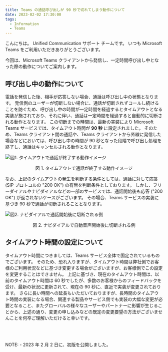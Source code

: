 ```yaml
---
title: Teams の通話呼び出しが 90 秒で切れてしまう動作について
date: 2023-02-02 17:30:00
tags:
  - Information
  - Teams
---
```


こんにちは。 Unified Communication サポート チームです。
いつも Microsoft Teams をご利用いただきありがとうございます。

今回は、Microsoft Teams クライアントから発信し、一定時間呼び出し中となった際の動作についてご案内します。

## 呼び出し中の動作について
電話を発信した後、相手が応答しない場合、通話は呼び出し中の状態となります。
発信側のユーザーが切断しない場合に、通話が切断されずコールし続けることを防ぐため、呼び出し中の時間が一定時間を経過するとタイムアウトとなる実装が施されており、それに伴い、通話は一定時間を経過すると自動的に切断される動作となります。
この切断までの時間は、最新の実装により Microsoft Teams サービスでは、タイムアウト時間が **90 秒** に設定されました。
そのため、Teams クライアント間の通話や、Teams クライアントから外線に発信した場合などにおいては、呼び出し中の時間が 90 秒となった段階で呼び出し処理を終了し、通話はキャンセルされる動作となります。

![図1. タイムアウトで通話が終了する動作イメージ](./timeout.png)

<div style="text-align: center">
    図 1. タイムアウトで通話が終了する動作イメージ
</div>

なお、上記のタイムアウトの発生を判断する条件としては、通話に対して応答 (SIP プロトコルの "200 OK") の有無を判断条件としております。
しかし、フリーダイアルやナビダイアルなどの一部のサービスでは、通話開始後も応答 ("200 OK") が返されないケースがございます。
その場合、Teams サービスの実装に基づき 90 秒で通話が切断されることとなります。

![図2. ナビダイアルで通話開始後に切断される例](./navdial.png)

<div style="text-align: center">
図 2. ナビダイアルで自動音声開始後に切断される例
</div>

## タイムアウト時間の設定について
タイムアウト時間につきましては、Teams サービス全体で固定されているものでございます。
そのため、恐れ入りますが、タイムアウト時間は弊社側でお客様のご利用状況などに基づき変更する場合がございますが、お客様側でこの設定を変更することはできません。
上記に基づき、現在のタイムアウト時間は、以前のタイムアウト時間は 60 秒でしたが、多数のお客様からのフィードバックを受け、最新の状況に更新されて、現在の 90 秒に、直近で実装が変更されております。
さらに長い時間への延長もいただいておりますが、長時間のタイムアウト時間の実装になる場合、関連する製品やサービス側でも実装の大幅な変更が必要となること、またグローバルの様々なユーザーやパートナーに影響が生じることから、上述の通り、変更の申し込みなどの既定の変更要望の方法がございませんことを何卒ご理解いただけると幸いです。

<br />
<br />
<br />
NOTE:
- 2023 年 2 月 2 日に、初版を公開しました。
